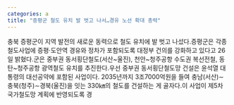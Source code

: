 ```yaml
---
categories: a
title: "증평군 철도 유치 발 벗고 나서…경유 노선 확대 총력"
---
```

충북 증평군이 지역 발전의 새로운 동력으로 철도 유치에 발 벗고 나섰다.증평군은 각종 철도사업에 증평·도안역 경유와 정차가 포함되도록 대정부 건의를 강화하고 있다고 26일 밝혔다.군은 중부권 동서횡단철도(서산~울진), 천안~청주공항 수도권 복선전철, 동탄~청주공항 광역철도 유치를 추진한다.우선 중부권 동서횡단철도망 건설은 윤석열 대통령의 대선공약에 포함된 사업이다. 2035년까지 3조7000억원을 들여 충남(서산)∼충북(청주)∼경북(울진)을 잇는 330㎞의 철도를 건설하는 게 골자다.이 사업이 제5차 국가철도망 계획에 반영되도록 경